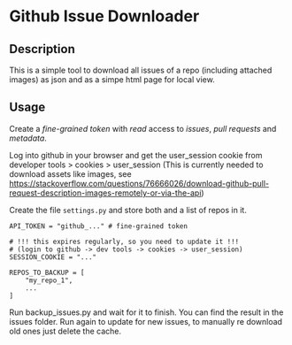 # Github Issue Downloader #

## Description ##
This is a simple tool to download all issues of a repo (including attached images) as json and as a simpe html page for local view.

## Usage ##
Create a *fine-grained token* with *read* access to *issues*, *pull requests* and *metadata*.

Log into github in your browser and get the user_session cookie from developer tools > cookies > user_session
(This is currently needed to download assets like images, see https://stackoverflow.com/questions/76666026/download-github-pull-request-description-images-remotely-or-via-the-api)

Create the file ```settings.py``` and store both and a list of repos in it.
```
API_TOKEN = "github_..." # fine-grained token

# !!! this expires regularly, so you need to update it !!!
# (login to github -> dev tools -> cookies -> user_session)
SESSION_COOKIE = "..."

REPOS_TO_BACKUP = [
    "my_repo_1",
    ...
]
```

Run backup_issues.py and wait for it to finish. You can find the result in the issues folder. Run again to update for new issues, to manually re download old ones just delete the cache.